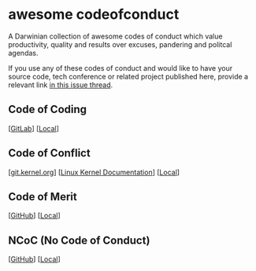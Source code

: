 # awesome codeofconduct

A Darwinian collection of awesome codes of conduct which value productivity, quality and results over excuses, pandering and politcal agendas.

If you use any of these codes of conduct and would like to have your source code, tech conference or related project published here, provide a relevant link [in this issue thread](https://github.com/nathanchere/awesome_codeofconduct/issues/1).

## Code of Coding

[[GitLab](https://gitlab.com/CartesianDuelist/CodeOfCoding)] [[Local](https://github.com/nathanchere/awesome_codeofconduct/blob/master/code_of_coding/CODE_OF_CODING.md)]

## Code of Conflict

[[git.kernel.org](https://git.kernel.org/pub/scm/linux/kernel/git/torvalds/linux.git/plain/Documentation/CodeOfConflict?id=ddbd2b7ad99a418c60397901a0f3c997d030c65e)] [[Linux Kernel Documentation](https://www.kernel.org/doc/html/v4.17/process/code-of-conflict.html)] [[Local](https://github.com/nathanchere/awesome_codeofconduct/blob/master/code_of_conflict/CodeOfConflict)]

## Code of Merit
[[GitHub](https://github.com/Aspie96/Code-of-Merit)] [[Local](https://github.com/nathanchere/awesome_codeofconduct/blob/master/code_of_merit/CODE_OF_MERIT.md)]

## NCoC (No Code of Conduct)

[[GitHub](https://github.com/domgetter/NCoC)] [[Local](https://github.com/nathanchere/awesome_codeofconduct/blob/master/ncoc/CODE_OF_CONDUCT.md)]
